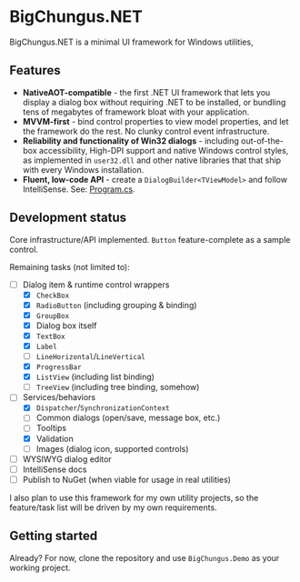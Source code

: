 # BigChungus.NET

BigChungus.NET is a minimal UI framework for Windows utilities,

## Features
- **NativeAOT-compatible** - the first .NET UI framework that lets you display a dialog box without requiring .NET to be installed, or bundling tens of megabytes of framework bloat with your application.
- **MVVM-first** - bind control properties to view model properties, and let the framework do the rest. No clunky control event infrastructure.
- **Reliability and functionality of Win32 dialogs** - including out-of-the-box accessibility, High-DPI support and native Windows control styles, as implemented in `user32.dll` and other native libraries that that ship with every Windows installation.
- **Fluent, low-code API** - create a `DialogBuilder<TViewModel>` and follow IntelliSense. See: [Program.cs](https://github.com/TheLeftExit/BigChungus.NET/blob/main/BigChungus.Demo/Program.cs).

## Development status

Core infrastructure/API implemented. `Button` feature-complete as a sample control.

Remaining tasks (not limited to):

- [ ] Dialog item & runtime control wrappers
    - [x] `CheckBox`
    - [x] `RadioButton` (including grouping & binding)
    - [x] `GroupBox`
    - [x] Dialog box itself
    - [x] `TextBox`
    - [x] `Label`
    - [ ] `LineHorizontal`/`LineVertical`
    - [x] `ProgressBar`
    - [x] `ListView` (including list binding)
    - [ ] `TreeView` (including tree binding, somehow)
- [ ] Services/behaviors
    - [x] `Dispatcher`/`SynchronizationContext`
    - [ ] Common dialogs (open/save, message box, etc.)
    - [ ] Tooltips
    - [x] Validation
    - [ ] Images (dialog icon, supported controls)
- [ ] WYSIWYG dialog editor
- [ ] IntelliSense docs
- [ ] Publish to NuGet (when viable for usage in real utilities)
     
I also plan to use this framework for my own utility projects, so the feature/task list will be driven by my own requirements.

## Getting started

Already? For now, clone the repository and use `BigChungus.Demo` as your working project.

